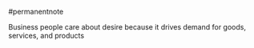 #permanentnote 

Business people care about desire because it drives demand for goods, services, and products